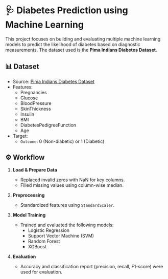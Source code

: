 # 🩺 Diabetes Prediction using Machine Learning

This project focuses on building and evaluating multiple machine learning models to predict the likelihood of diabetes based on diagnostic measurements. The dataset used is the **Pima Indians Diabetes Dataset**.

## 📊 Dataset

- Source: [Pima Indians Diabetes Dataset](https://raw.githubusercontent.com/jbrownlee/Datasets/master/pima-indians-diabetes.data.csv)
- Features:
  - Pregnancies
  - Glucose
  - BloodPressure
  - SkinThickness
  - Insulin
  - BMI
  - DiabetesPedigreeFunction
  - Age
- Target:
  - `Outcome`: 0 (Non-diabetic) or 1 (Diabetic)

## ⚙️ Workflow

1. **Load & Prepare Data**
   - Replaced invalid zeros with NaN for key columns.
   - Filled missing values using column-wise median.

2. **Preprocessing**
   - Standardized features using `StandardScaler`.

3. **Model Training**
   - Trained and evaluated the following models:
     - Logistic Regression
     - Support Vector Machine (SVM)
     - Random Forest
     - XGBoost

4. **Evaluation**
   - Accuracy and classification report (precision, recall, F1-score) were used for evaluation.
